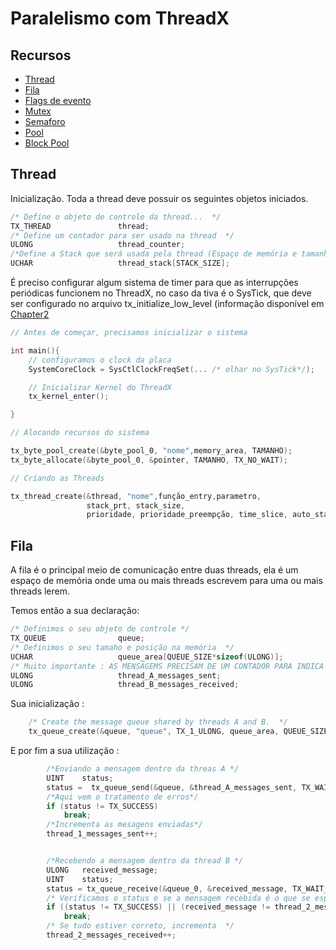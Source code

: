 # Paralelismo com ThreadX
## Recursos
- [Thread](#Thread)
- [Fila](#Fila)
- [Flags de evento](#Flags_de_evento)
- [Mutex](#Mutex)
- [Semaforo](#Semaforo)
- [Pool](#Pool)
- [Block Pool](#Block_pool)

## Thread
Inicialização. Toda a thread deve possuir os seguintes objetos iniciados.
```cpp
/* Define o objeto de controle da thread...  */
TX_THREAD               thread;
/* Define um contador para ser usado na thread  */
ULONG                   thread_counter;
/*Define a Stack que será usada pela thread (Espaço de memória e tamanho)  */
UCHAR                   thread_stack[STACK_SIZE];
```
É preciso configurar algum sistema de timer para que as interrupções periódicas funcionem no ThreadX, no caso da tiva é o SysTick,
que deve ser configurado no arquivo tx_initialize_low_level (informação disponível em [Chapter2](https://github.com/eclipse-threadx/rtos-docs/blob/main/rtos-docs/threadx/chapter2.md)
```cpp
// Antes de começar, precisamos inicializar o sistema

int main(){
    // configuramos o clock da placa
    SystemCoreClock = SysCtlClockFreqSet(... /* olhar no SysTick*/);

    // Inicializar Kernel do ThreadX
    tx_kernel_enter();

}
```
```cpp
// Alocando recursos do sistema

tx_byte_pool_create(&byte_pool_0, "nome",memory_area, TAMANHO);
tx_byte_allocate(&byte_pool_0, &pointer, TAMANHO, TX_NO_WAIT);

// Criando as Threads

tx_thread_create(&thread, "nome",função_entry,parametro,
                 stack_prt, stack_size,
                 prioridade, prioridade_preempção, time_slice, auto_start );
```
## Fila
A fila é o principal meio de comunicação entre duas threads, ela é um espaço de memória onde uma ou mais threads escrevem para uma ou mais threads lerem.

Temos então a sua declaração:
```cpp
/* Definimos o seu objeto de controle */
TX_QUEUE                queue;
/* Definimos o seu tamaho e posição na memória  */
UCHAR                   queue_area[QUEUE_SIZE*sizeof(ULONG)];
/* Muito importante : AS MENSAGEMS PRECISAM DE UM CONTADOR PARA INDICA ALGUMA COISA??? */
ULONG                   thread_A_messages_sent;
ULONG                   thread_B_messages_received;
```
Sua inicialização :
```cpp
    /* Create the message queue shared by threads A and B.  */
    tx_queue_create(&queue, "queue", TX_1_ULONG, queue_area, QUEUE_SIZE*sizeof(ULONG));
```
E por fim a sua utilização :
```cpp
        /*Enviando a mensagem dentro da threas A */
        UINT    status;
        status =  tx_queue_send(&queue, &thread_A_messages_sent, TX_WAIT_FOREVER);
        /*Aqui vem o tratamento de erros*/
        if (status != TX_SUCCESS)
            break;
        /*Incrementa as mesagens enviadas*/
        thread_1_messages_sent++;


        /*Recebendo a mensagem dentro da thread B */
        ULONG   received_message;
        UINT    status;
        status = tx_queue_receive(&queue_0, &received_message, TX_WAIT_FOREVER);
        /* Verificamos o status e se a mensagem recebida é o que se esperava*/
        if ((status != TX_SUCCESS) || (received_message != thread_2_messages_received))
            break;
        /* Se tudo estiver correto, incrementa  */
        thread_2_messages_received++;
```

